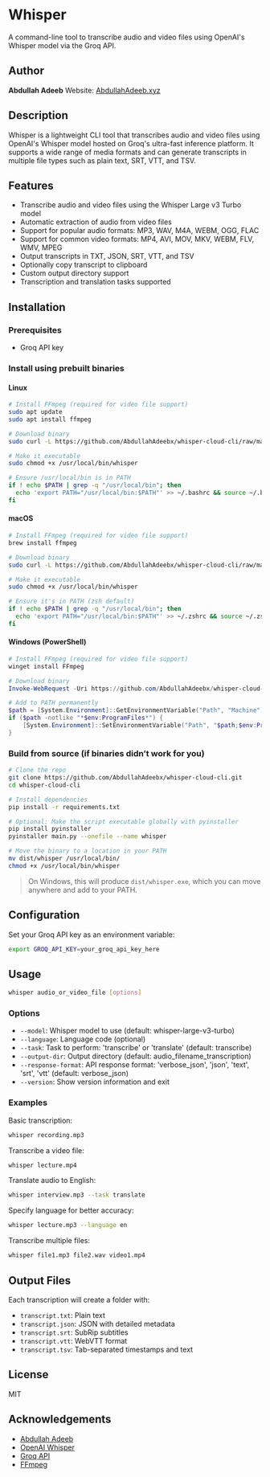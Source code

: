 # Whisper

A command-line tool to transcribe audio and video files using OpenAI's Whisper model via the Groq API.

## Author

**Abdullah Adeeb**
Website: [AbdullahAdeeb.xyz](https://AbdullahAdeeb.xyz)

## Description

Whisper is a lightweight CLI tool that transcribes audio and video files using OpenAI's Whisper model hosted on Groq's ultra-fast inference platform. It supports a wide range of media formats and can generate transcripts in multiple file types such as plain text, SRT, VTT, and TSV.

## Features

* Transcribe audio and video files using the Whisper Large v3 Turbo model
* Automatic extraction of audio from video files
* Support for popular audio formats: MP3, WAV, M4A, WEBM, OGG, FLAC
* Support for common video formats: MP4, AVI, MOV, MKV, WEBM, FLV, WMV, MPEG
* Output transcripts in TXT, JSON, SRT, VTT, and TSV
* Optionally copy transcript to clipboard
* Custom output directory support
* Transcription and translation tasks supported

## Installation

### Prerequisites

* Groq API key

### Install using prebuilt binaries

#### Linux

```bash
# Install FFmpeg (required for video file support)
sudo apt update
sudo apt install ffmpeg

# Download binary
sudo curl -L https://github.com/AbdullahAdeebx/whisper-cloud-cli/raw/main/binary/linux/whisper -o /usr/local/bin/whisper

# Make it executable
sudo chmod +x /usr/local/bin/whisper

# Ensure /usr/local/bin is in PATH
if ! echo $PATH | grep -q "/usr/local/bin"; then
  echo 'export PATH="/usr/local/bin:$PATH"' >> ~/.bashrc && source ~/.bashrc
fi
```

#### macOS

```bash
# Install FFmpeg (required for video file support)
brew install ffmpeg

# Download binary
sudo curl -L https://github.com/AbdullahAdeebx/whisper-cloud-cli/raw/main/binary/macos/whisper -o /usr/local/bin/whisper

# Make it executable
sudo chmod +x /usr/local/bin/whisper

# Ensure it's in PATH (zsh default)
if ! echo $PATH | grep -q "/usr/local/bin"; then
  echo 'export PATH="/usr/local/bin:$PATH"' >> ~/.zshrc && source ~/.zshrc
fi
```

#### Windows (PowerShell)

```powershell
# Install FFmpeg (required for video file support)
winget install FFmpeg

# Download binary
Invoke-WebRequest -Uri https://github.com/AbdullahAdeebx/whisper-cloud-cli/raw/main/binary/windows/whisper.exe -OutFile "$env:ProgramFiles\whisper.exe"

# Add to PATH permanently
$path = [System.Environment]::GetEnvironmentVariable("Path", "Machine")
if ($path -notlike "*$env:ProgramFiles*") {
    [System.Environment]::SetEnvironmentVariable("Path", "$path;$env:ProgramFiles", "Machine")
}
```

### Build from source (if binaries didn’t work for you)

```bash
# Clone the repo
git clone https://github.com/AbdullahAdeebx/whisper-cloud-cli.git
cd whisper-cloud-cli

# Install dependencies
pip install -r requirements.txt

# Optional: Make the script executable globally with pyinstaller
pip install pyinstaller
pyinstaller main.py --onefile --name whisper

# Move the binary to a location in your PATH
mv dist/whisper /usr/local/bin/
chmod +x /usr/local/bin/whisper
```

> On Windows, this will produce `dist/whisper.exe`, which you can move anywhere and add to your PATH.

## Configuration

Set your Groq API key as an environment variable:

```bash
export GROQ_API_KEY=your_groq_api_key_here
```

## Usage

```bash
whisper audio_or_video_file [options]
```

### Options

* `--model`: Whisper model to use (default: whisper-large-v3-turbo)
* `--language`: Language code (optional)
* `--task`: Task to perform: 'transcribe' or 'translate' (default: transcribe)
* `--output-dir`: Output directory (default: audio\_filename\_transcription)
* `--response-format`: API response format: 'verbose\_json', 'json', 'text', 'srt', 'vtt' (default: verbose\_json)
* `--version`: Show version information and exit

### Examples

Basic transcription:

```bash
whisper recording.mp3
```

Transcribe a video file:

```bash
whisper lecture.mp4
```

Translate audio to English:

```bash
whisper interview.mp3 --task translate
```

Specify language for better accuracy:

```bash
whisper lecture.mp3 --language en
```

Transcribe multiple files:

```bash
whisper file1.mp3 file2.wav video1.mp4
```

## Output Files

Each transcription will create a folder with:

* `transcript.txt`: Plain text
* `transcript.json`: JSON with detailed metadata
* `transcript.srt`: SubRip subtitles
* `transcript.vtt`: WebVTT format
* `transcript.tsv`: Tab-separated timestamps and text

## License

MIT

## Acknowledgements

* [Abdullah Adeeb](https://www.abdullahadeeb.xyz)
* [OpenAI Whisper](https://github.com/openai/whisper)
* [Groq API](https://console.groq.com/docs/introduction)
* [FFmpeg](https://ffmpeg.org/)